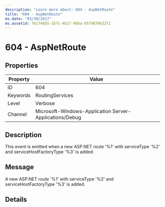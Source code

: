 ```yaml
---
description: "Learn more about: 604 - AspNetRoute"
title: "604 - AspNetRoute"
ms.date: "03/30/2017"
ms.assetid: 761748b5-1b7c-4b17-98ba-0579876632f1
---
```

# 604 - AspNetRoute

## Properties

| Property | Value |
| - | - |
|ID|604|  
|Keywords|RoutingServices|  
|Level|Verbose|  
|Channel|Microsoft-Windows-Application Server-Applications/Debug|  
  
## Description  

 This event is emitted when a new ASP.NET route '%1' with serviceType '%2' and serviceHostFactoryType '%3' is added.  
  
## Message  

 A new ASP.NET route '%1' with serviceType '%2' and serviceHostFactoryType '%3' is added.  
  
## Details
